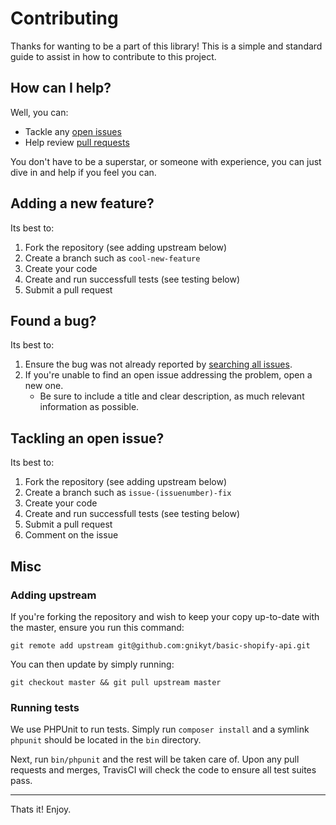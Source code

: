 # Contributing

Thanks for wanting to be a part of this library! This is a simple and standard guide to assist in how to contribute to this project.

## How can I help?

Well, you can:

+ Tackle any [open issues](https://github.com/gnikyt/Basic-Shopify-API/issues)
+ Help review [pull requests](https://github.com/gnikyt/Basic-Shopify-API/pulls)

You don't have to be a superstar, or someone with experience, you can just dive in and help if you feel you can.

## Adding a new feature?

Its best to:

1. Fork the repository (see adding upstream below)
2. Create a branch such as `cool-new-feature`
3. Create your code
4. Create and run successfull tests (see testing below)
5. Submit a pull request

## Found a bug?

Its best to:

1. Ensure the bug was not already reported by [searching all issues](https://github.com/gnikyt/Basic-Shopify-API/issues?q=).
2. If you're unable to find an open issue addressing the problem, open a new one.
    * Be sure to include a title and clear description, as much relevant information as possible.

## Tackling an open issue?

Its best to:

1. Fork the repository (see adding upstream below)
2. Create a branch such as `issue-(issuenumber)-fix`
3. Create your code
4. Create and run successfull tests (see testing below)
5. Submit a pull request
6. Comment on the issue

## Misc

### Adding upstream

If you're forking the repository and wish to keep your copy up-to-date with the master, ensure you run this command:

`git remote add upstream git@github.com:gnikyt/basic-shopify-api.git`

You can then update by simply running:

`git checkout master && git pull upstream master`

### Running tests

We use PHPUnit to run tests. Simply run `composer install` and a symlink `phpunit` should be located in the `bin` directory.

Next, run `bin/phpunit` and the rest will be taken care of. Upon any pull requests and merges, TravisCI will check the code to ensure all test suites pass.

-----

Thats it! Enjoy.

